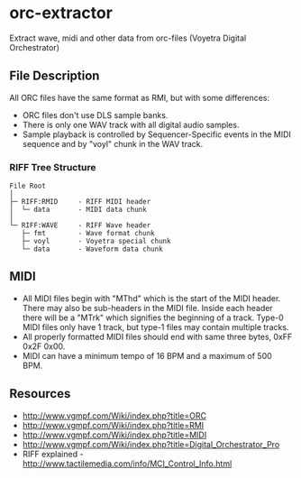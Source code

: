 # orc-extractor
Extract wave, midi and other data from orc-files (Voyetra Digital Orchestrator)

## File Description
All ORC files have the same format as RMI, but with some differences:
* ORC files don't use DLS sample banks.
* There is only one WAV track with all digital audio samples.
* Sample playback is controlled by Sequencer-Specific events in the MIDI sequence and by "voyl" chunk in the WAV track.

### RIFF Tree Structure
~~~
File Root
│
├─ RIFF:RMID     - RIFF MIDI header
│  └─ data       - MIDI data chunk
│
└─ RIFF:WAVE     - RIFF Wave header
   ├─ fmt        - Wave format chunk
   ├─ voyl       - Voyetra special chunk
   └─ data       - Waveform data chunk
~~~

## MIDI
* All MIDI files begin with "MThd" which is the start of the MIDI header. There may also be sub-headers in the MIDI file. Inside each header there will be a "MTrk" which signifies the beginning of a track. Type-0 MIDI files only have 1 track, but type-1 files may contain multiple tracks.
* All properly formatted MIDI files should end with same three bytes, 0xFF 0x2F 0x00.
* MIDI can have a minimum tempo of 16 BPM and a maximum of 500 BPM.

## Resources
* http://www.vgmpf.com/Wiki/index.php?title=ORC
* http://www.vgmpf.com/Wiki/index.php?title=RMI
* http://www.vgmpf.com/Wiki/index.php?title=MIDI
* http://www.vgmpf.com/Wiki/index.php?title=Digital_Orchestrator_Pro
* RIFF explained - http://www.tactilemedia.com/info/MCI_Control_Info.html
